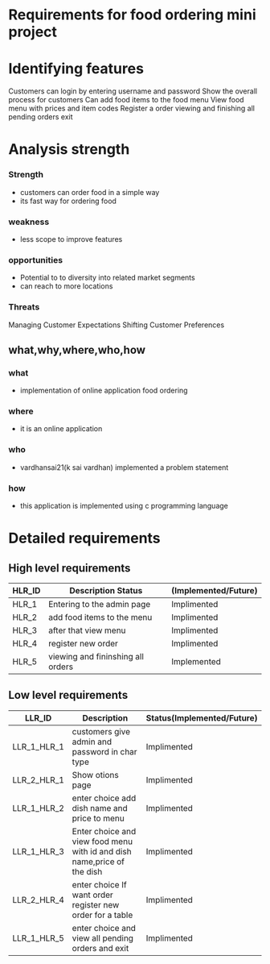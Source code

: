 # Requirements for food ordering mini project # 

# Identifying features #
Customers can login by entering username and password
Show the overall process for customers
Can add food items to the food menu
View food menu with prices and item codes
Register a order
viewing and finishing all pending orders
exit

# Analysis strength #

### Strength ###
* customers can order food in a simple way
* its fast way for ordering food
### weakness ###
* less scope to improve features
### opportunities ###
* Potential to to diversity into related market segments
* can reach to more locations
### Threats ###
Managing Customer Expectations
Shifting Customer Preferences

## what,why,where,who,how ##
### what ###
* implementation of online application food ordering
### where ###
* it is an online application
### who ###
* vardhansai21(k sai vardhan) implemented a problem statement
### how ###
* this application is implemented using c programming language
# Detailed requirements #
## High level requirements ##
|HLR_ID|	Description	Status|(Implemented/Future)|
|---|---|---|
|HLR_1|Entering to the admin page|Implimented|
|HLR_2|add food items to the menu|Implimented
|HLR_3|after that view menu	|Implimented
|HLR_4|register new order	|Implimented
|HLR_5|viewing and fininshing all orders|Implemented
## Low level requirements ##
|LLR_ID|Description|Status(Implemented/Future)|
|---|---|---|
|LLR_1_HLR_1|customers give admin and password in char type|Implimented
|LLR_2_HLR_1|Show otions page|Implimented
|LLR_1_HLR_2|enter choice add dish name and price to menu|Implimented
|LLR_1_HLR_3|Enter choice and view food menu with id and dish name,price of the dish|Implimented
|LLR_2_HLR_4|enter choice If want order register new order for a table|Implimented
|LLR_1_HLR_5|enter choice and view all pending orders and exit|Implimented

